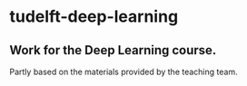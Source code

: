 # tudelft-deep-learning
## Work for the Deep Learning course.

Partly based on the materials provided by the teaching team.